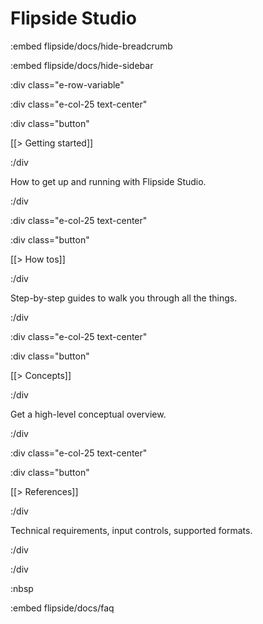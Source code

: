 # Flipside Studio

:embed flipside/docs/hide-breadcrumb

:embed flipside/docs/hide-sidebar

:div class="e-row-variable"

:div class="e-col-25 text-center"

:div class="button"

[[> Getting started]]

:/div

How to get up and running with Flipside Studio.

:/div

:div class="e-col-25 text-center"

:div class="button"

[[> How tos]]

:/div

Step-by-step guides to walk you through all the things.

:/div

:div class="e-col-25 text-center"

:div class="button"

[[> Concepts]]

:/div

Get a high-level conceptual overview.

:/div

:div class="e-col-25 text-center"

:div class="button"

[[> References]]

:/div

Technical requirements, input controls, supported formats.

:/div

:/div

:nbsp

:embed flipside/docs/faq
